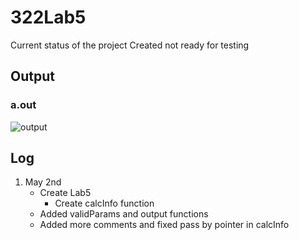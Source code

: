 # 322Lab5
Current status of the project
Created not ready for testing
## Output
### a.out
![output](https://media.discordapp.net/attachments/636118401080885259/691783663154888724/OutputLab3.PNG)
## Log
1. May 2nd
   - Create Lab5
     - Create calcInfo function
   - Added validParams and output functions
   - Added more comments and fixed pass by pointer in calcInfo
